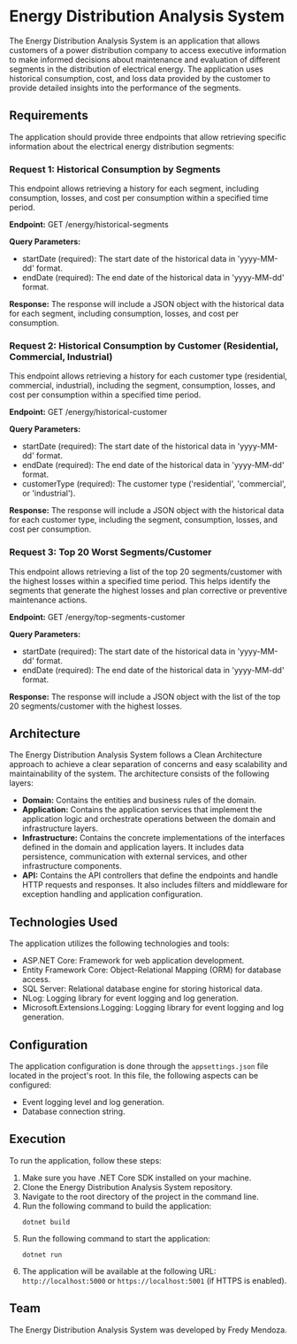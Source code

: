 # Energy Distribution Analysis System

The Energy Distribution Analysis System is an application that allows customers of a power distribution company to access executive information to make informed decisions about maintenance and evaluation of different segments in the distribution of electrical energy. The application uses historical consumption, cost, and loss data provided by the customer to provide detailed insights into the performance of the segments.

## Requirements

The application should provide three endpoints that allow retrieving specific information about the electrical energy distribution segments:

### Request 1: Historical Consumption by Segments

This endpoint allows retrieving a history for each segment, including consumption, losses, and cost per consumption within a specified time period.

**Endpoint:** GET /energy/historical-segments

**Query Parameters:**
- startDate (required): The start date of the historical data in 'yyyy-MM-dd' format.
- endDate (required): The end date of the historical data in 'yyyy-MM-dd' format.

**Response:**
The response will include a JSON object with the historical data for each segment, including consumption, losses, and cost per consumption.

### Request 2: Historical Consumption by Customer (Residential, Commercial, Industrial)

This endpoint allows retrieving a history for each customer type (residential, commercial, industrial), including the segment, consumption, losses, and cost per consumption within a specified time period.

**Endpoint:** GET /energy/historical-customer

**Query Parameters:**
- startDate (required): The start date of the historical data in 'yyyy-MM-dd' format.
- endDate (required): The end date of the historical data in 'yyyy-MM-dd' format.
- customerType (required): The customer type ('residential', 'commercial', or 'industrial').

**Response:**
The response will include a JSON object with the historical data for each customer type, including the segment, consumption, losses, and cost per consumption.

### Request 3: Top 20 Worst Segments/Customer

This endpoint allows retrieving a list of the top 20 segments/customer with the highest losses within a specified time period. This helps identify the segments that generate the highest losses and plan corrective or preventive maintenance actions.

**Endpoint:** GET /energy/top-segments-customer

**Query Parameters:**
- startDate (required): The start date of the historical data in 'yyyy-MM-dd' format.
- endDate (required): The end date of the historical data in 'yyyy-MM-dd' format.

**Response:**
The response will include a JSON object with the list of the top 20 segments/customer with the highest losses.

## Architecture

The Energy Distribution Analysis System follows a Clean Architecture approach to achieve a clear separation of concerns and easy scalability and maintainability of the system. The architecture consists of the following layers:

- **Domain:** Contains the entities and business rules of the domain.
- **Application:** Contains the application services that implement the application logic and orchestrate operations between the domain and infrastructure layers.
- **Infrastructure:** Contains the concrete implementations of the interfaces defined in the domain and application layers. It includes data persistence, communication with external services, and other infrastructure components.
- **API:** Contains the API controllers that define the endpoints and handle HTTP requests and responses. It also includes filters and middleware for exception handling and application configuration.

## Technologies Used

The application utilizes the following technologies and tools:

- ASP.NET Core: Framework for web application development.
- Entity Framework Core: Object-Relational Mapping (ORM) for database access.
- SQL Server: Relational database engine for storing historical data.
- NLog: Logging library for event logging and log generation.
- Microsoft.Extensions.Logging: Logging library for event logging and log generation.

## Configuration

The application configuration is done through the `appsettings.json` file located in the project's root. In this file, the following aspects can be configured:

- Event logging level and log generation.
- Database connection string.

## Execution

To run the application, follow these steps:

1. Make sure you have .NET Core SDK installed on your machine.
2. Clone the Energy Distribution Analysis System repository.
3. Navigate to the root directory of the project in the command line.
4. Run the following command to build the application:
   ```
   dotnet build
   ```
5. Run the following command to start the application:
   ```
   dotnet run
   ```
6. The application will be available at the following URL: `http://localhost:5000` or `https://localhost:5001` (if HTTPS is enabled).

## Team

The Energy Distribution Analysis System was developed by Fredy Mendoza.
